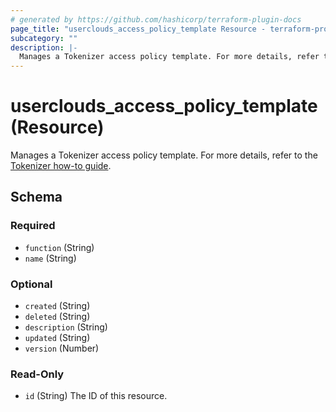 ```yaml
---
# generated by https://github.com/hashicorp/terraform-plugin-docs
page_title: "userclouds_access_policy_template Resource - terraform-provider-userclouds"
subcategory: ""
description: |-
  Manages a Tokenizer access policy template. For more details, refer to the Tokenizer how-to guide https://docs.userclouds.com/docs/create-an-access-policy-copy.
---
```


# userclouds_access_policy_template (Resource)

Manages a Tokenizer access policy template. For more details, refer to the [Tokenizer how-to guide](https://docs.userclouds.com/docs/create-an-access-policy-copy).



<!-- schema generated by tfplugindocs -->
## Schema

### Required

- `function` (String)
- `name` (String)

### Optional

- `created` (String)
- `deleted` (String)
- `description` (String)
- `updated` (String)
- `version` (Number)

### Read-Only

- `id` (String) The ID of this resource.
